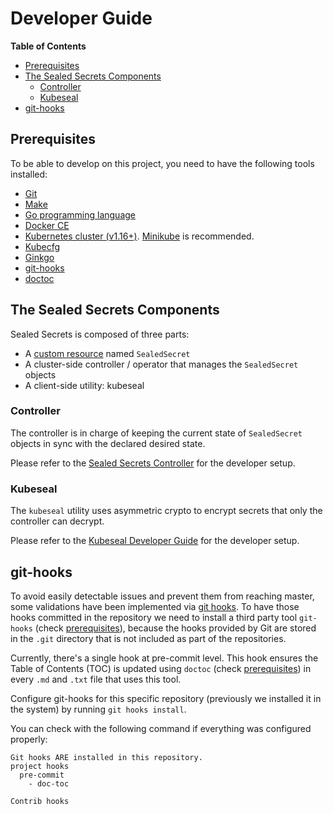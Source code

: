 # Developer Guide

**Table of Contents**

<!-- START doctoc generated TOC please keep comment here to allow auto update -->
<!-- DON'T EDIT THIS SECTION, INSTEAD RE-RUN doctoc TO UPDATE -->

- [Prerequisites](#prerequisites)
- [The Sealed Secrets Components](#the-sealed-secrets-components)
  - [Controller](#controller)
  - [Kubeseal](#kubeseal)
- [git-hooks](#git-hooks)

<!-- END doctoc generated TOC please keep comment here to allow auto update -->

## Prerequisites

To be able to develop on this project, you need to have the following tools installed:

- [Git](https://git-scm.com/)
- [Make](https://www.gnu.org/software/make/)
- [Go programming language](https://golang.org/dl/)
- [Docker CE](https://www.docker.com/community-edition)
- [Kubernetes cluster (v1.16+)](https://kubernetes.io/docs/setup/). [Minikube](https://github.com/kubernetes/minikube) is recommended.
- [Kubecfg](https://github.com/bitnami/kubecfg)
- [Ginkgo](https://onsi.github.io/ginkgo/)
- [git-hooks](https://github.com/git-hooks/git-hooks)
- [doctoc](https://github.com/thlorenz/doctoc)

## The Sealed Secrets Components

Sealed Secrets is composed of three parts:

- A [custom resource](https://kubernetes.io/docs/concepts/extend-kubernetes/api-extension/custom-resources/) named `SealedSecret`
- A cluster-side controller / operator that manages the `SealedSecret` objects
- A client-side utility: kubeseal

### Controller

The controller is in charge of keeping the current state of `SealedSecret` objects in sync with the declared desired state.

Please refer to the [Sealed Secrets Controller](controller.md) for the developer setup.

### Kubeseal

The `kubeseal` utility uses asymmetric crypto to encrypt secrets that only the controller can decrypt.

Please refer to the [Kubeseal Developer Guide](kubeseal.md) for the developer setup.

## git-hooks

To avoid easily detectable issues and prevent them from reaching master, some validations have been implemented via [git hooks](https://git-scm.com/book/en/v2/Customizing-Git-Git-Hooks). To have those hooks committed in the repository we need to install a third party tool `git-hooks` (check [prerequisites](#prerequisites)), because the hooks provided by Git are stored in the `.git` directory that is not included as part of the repositories.

Currently, there's a single hook at pre-commit level. This hook ensures the Table of Contents (TOC) is updated using `doctoc` (check [prerequisites](#prerequisites)) in every `.md` and `.txt` file that uses this tool.

Configure git-hooks for this specific repository (previously we installed it in the system) by running `git hooks install`.

You can check with the following command if everything was configured properly:

```console
Git hooks ARE installed in this repository.
project hooks
  pre-commit
    - doc-toc

Contrib hooks
```

